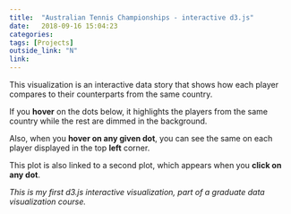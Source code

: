 ```yaml
---
title:  "Australian Tennis Championships - interactive d3.js"
date:   2018-09-16 15:04:23
categories:  
tags: [Projects]
outside_link: "N"
link: 
---
```

This visualization is an interactive data story that shows how each player compares to their counterparts from the same country.  

If you **hover** on the dots below, it highlights the players from the same country while the rest are dimmed in the background.
  
Also, when you **hover on any given dot**, you can see the same on each player displayed in the top **left** corner. 

This plot is also linked to a second plot, which appears when you **click on any dot**.  
 
_This is my first d3.js interactive visualization, part of a graduate data visualization course._


<script src="https://d3js.org/d3.v5.js"></script>
<script>
//width and height
var width = 800;
var height = 600;
var padding = 40;


d3.csv('../../projects/tennis-vis/data.csv')
    .then(function(data) {

        var xScale = d3.scaleLinear()
            .domain(d3.extent(data, function(d) { return +d.WinPercentage; }))
            .range([0, width]);

        var yScale = d3.scaleLinear()
            .domain(d3.extent(data, function(d) { return +d.TotalGames; }))
            .range([height,0]);

        var xAxis = d3.axisBottom().scale(xScale).ticks(20);

        var yAxis = d3.axisLeft().scale(yScale).ticks(20);

        var color = d3.scaleOrdinal()
            .range(["#1b70fc", "#faff16", "#d50527", "#158940", "#f898fd", "#24c9d7", "#cb9b64", "#866888", "#22e67a", "#e509ae", "#9dabfa", "#437e8a", "#b21bff", "#ff7b91", "#94aa05", "#ac5906", "#82a68d", "#fe6616", "#7a7352", "#f9bc0f", "#b65d66", "#07a2e6", "#c091ae", "#8a91a7", "#88fc07", "#ea42fe", "#9e8010", "#10b437", "#c281fe", "#f92b75", "#07c99d", "#a946aa", "#bfd544", "#16977e", "#ff6ac8", "#a88178", "#5776a9", "#678007", "#fa9316", "#85c070", "#6aa2a9", "#989e5d", "#fe9169", "#cd714a", "#6ed014", "#c5639c", "#c23271", "#698ffc", "#678275", "#c5a121", "#a978ba", "#ee534e", "#d24506", "#59c3fa", "#ca7b0a", "#6f7385", "#9a634a", "#48aa6f", "#ad9ad0", "#d7908c", "#6a8a53", "#8c46fc", "#8f5ab8", "#fd1105", "#7ea7cf", "#d77cd1", "#a9804b", "#0688b4", "#6a9f3e", "#ee8fba", "#a67389", "#9e8cfe", "#bd443c", "#6d63ff", "#d110d5", "#798cc3", "#df5f83", "#b1b853", "#bb59d8", "#1d960c", "#867ba8", "#18acc9", "#25b3a7", "#f3db1d", "#938c6d", "#936a24", "#a964fb", "#92e460", "#a05787", "#9c87a0", "#20c773", "#8b696d", "#78762d", "#e154c6", "#40835f", "#d73656", "#1afd5c", "#c4f546", "#3d88d8", "#bd3896", "#1397a3", "#f940a5", "#66aeff", "#d097e7", "#fe6ef9", "#d86507", "#8b900a", "#d47270", "#e8ac48", "#cf7c97", "#cebb11", "#718a90", "#e78139", "#ff7463", "#bea1fd"])
        //colors taken from https://jnnnnn.blogspot.com/2017/02/distinct-colours-2.html

        var shrink = d3.scaleSqrt()
            .domain(d3.extent(data, function(d) { return +d.wins; }))
            .range([10,35]);

        var tooltip = d3.select("div#example")
            .append('div')
            .attr("class",'tooltip')
            .style('opacity',0);

        var svg = d3.select("div#example")
            .append("svg")
            // .classed("svg-container", true)
            .attr("width", width)
            .attr("height", height)
            // .attr('class', 'chart')
            .attr("viewBox", "0 0 900 700")
            //.attr("preserveAspectRatio", "xMinYMin meet")
            .append("g")
            .attr("transform", "translate(" + padding + "," + padding + ")");

        svg.selectAll(null)
            .data(data)
            .enter()
            .append("circle")
            .attr("class",function(d,i){
                return "p"+d.countrynb;
            })
            .attr("cx", function(d) {
                return xScale(d.WinPercentage);
            })
            .attr("cy", function(d) {
                return yScale(d.TotalGames);
            })
            .attr("r", function(d){
                return shrink(d.wins);
            })
            .attr("fill", function(d){
                return color(d.countrynb);
            })
            .on('mouseover', function (d, i) {
                d3.selectAll("circle")
                    .filter(function(d1){
                       return d1.countrynb != d.countrynb;
                    })
                    .attr("opacity",0.05)

                tooltip.transition()
                    .duration(200)
                    .style("opacity", .9);

                tooltip	.html("Country: " +d.country1 + "<br/>" + d.player1)
                     // .style("bottom", xScale(d.WinPercentage) + "px")
                     // .style("left", yScale(d.TotalGames) + "px");

            })
            .on('mouseout', function (d,i) {
                // svg.selectAll('circle.p'+d.countrynb)
                //     .attr('fill', function(d){
                //         return color(d.countrynb);
                //     })
                d3.selectAll("circle")
                    .filter(function(d1){
                        return d1.countrynb !=d.countrynb;
                    })
                    .attr("opacity",1)
                tooltip.transition()
                    .duration(200)
                    .style("opacity", 0);

            })
            .on("click", function (d,i) {
                // d3.select("svg")
                //     .style("opacity",0);
                update(i);
            })

        svg.append('text')
            .attr("transform","translate("+(width-100)/2+","+(height+padding+650)/2+")")
            .text("Percentage of winning")

        svg.append('text')
            .attr("transform","translate("+0+","+0+")")
            .text("Total # of games")

        svg.append("g")
            .attr("class", "x axis")
            .attr("transform", "translate(0," + height + ")")
            .call(xAxis);

        svg.append("g")
            .attr("class", "y axis")
            .call(yAxis);

        var r = Math.min(width, height)/2;

        var svg2 = d3.select("div#example")
            .append("svg")
            .attr("width", width)
            .attr("height", height)
            .attr("viewBox", "0 0 900 700")
            .append("g")
            .attr("transform", "translate(" + 300 + "," + 300 + ")");

        function update(k)
        {
            console.log(k);

            //remove previous pie chart
            svg2.selectAll("*").remove();

            var categories = [];
            categories.push(data[k].wins);
            categories.push(data[k].losses);

            var pie2 = d3.pie()
                .value(function(d,i)
                {
                    return categories[i];
                });

            svg2.selectAll("null")
                .data(pie2(categories))
                .enter()
                .append("g")
                .append("path")
                .attr("fill", function(d,i) {return color(i); })
                .attr("d", d3.arc()
                    .outerRadius(r)
                    .innerRadius(0));

            svg2.append('rect')
                .attr('x',350)
                .attr('y',0)
                .attr('width',20)
                .attr('height',20)
                .style('fill',color(0));

            svg2.append('text')
                .attr("transform","translate("+376+","+(11)+")")
                .text("Number of games won")

            svg2.append('rect')
                .attr('x',380)
                .attr('y',30)
                .attr('width',20)
                .attr('height',20)
                .style('fill',color(1));

            svg2.append('text')
                .attr("transform","translate("+406+","+(46)+")")
                .text("Number of games lost")

        }

    })
</script>
<div id="example"></div>